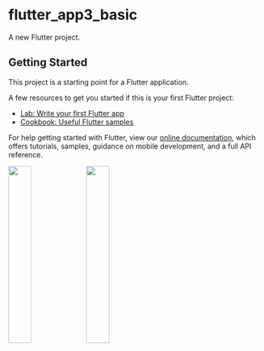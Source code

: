 # flutter_app3_basic

A new Flutter project.

## Getting Started

This project is a starting point for a Flutter application.

A few resources to get you started if this is your first Flutter project:

- [Lab: Write your first Flutter app](https://flutter.dev/docs/get-started/codelab)
- [Cookbook: Useful Flutter samples](https://flutter.dev/docs/cookbook)

For help getting started with Flutter, view our
[online documentation](https://flutter.dev/docs), which offers tutorials,
samples, guidance on mobile development, and a full API reference.

<img align="left" src ="https://user-images.githubusercontent.com/30012769/88565519-ed99bc00-d05e-11ea-8ded-433b1fd009ea.png" width=30%>
<img align="left" src ="https://user-images.githubusercontent.com/30012769/88565527-eecae900-d05e-11ea-9218-390a3385b46d.png" width=30%>
